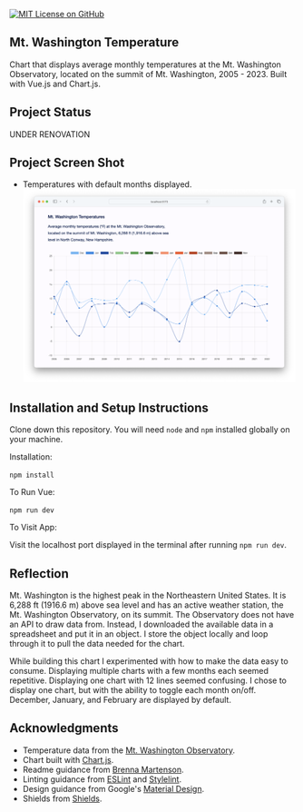 [![MIT License on GitHub](https://img.shields.io/github/license/seankelliher/mt-washington-temperature?style=flat-square)](/LICENSE.md)
## Mt. Washington Temperature

Chart that displays average monthly temperatures at the Mt. Washington Observatory, located on the summit of Mt. Washington, 2005 - 2023. Built with Vue.js and Chart.js.

## Project Status

UNDER RENOVATION

## Project Screen Shot

* Temperatures with default months displayed.
![screen shot of project](/screenshots/mt-washington-temperature-screenshot1.png?s=600)

## Installation and Setup Instructions

Clone down this repository. You will need `node` and `npm` installed globally on your machine.

Installation:

`npm install`  

To Run Vue:

`npm run dev`    

To Visit App:

Visit the localhost port displayed in the terminal after running `npm run dev`.

## Reflection

Mt. Washington is the highest peak in the Northeastern United States. It is 6,288 ft (1916.6 m) above sea level and has an active weather station, the Mt. Washington Observatory, on its summit. The Observatory does not have an API to draw data from. Instead, I downloaded the available data in a spreadsheet and put it in an object. I store the object locally and loop through it to pull the data needed for the chart.

While building this chart I experimented with how to make the data easy to consume. Displaying multiple charts with a few months each seemed repetitive. Displaying one chart with 12 lines seemed confusing. I chose to display one chart, but with the ability to toggle each month on/off. December, January, and February are displayed by default.

## Acknowledgments

* Temperature data from the [Mt. Washington Observatory](https://mountwashington.org/weather/mount-washington-weather-archives/monthly-f6/).
* Chart built with [Chart.js](https://www.chartjs.org/docs/latest/).
* Readme guidance from [Brenna Martenson](https://gist.github.com/martensonbj/6bf2ec2ed55f5be723415ea73c4557c4).
* Linting guidance from [ESLint](https://eslint.org) and [Stylelint](https://stylelint.io).
* Design guidance from Google's [Material Design](https://material.io/design).
* Shields from [Shields](https://shields.io).